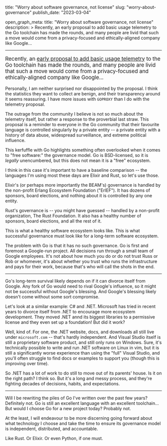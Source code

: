 title: "Worry about software governance, not license"
slug: "worry-about-governance"
publish_date: "2023-03-04"

open_graph_meta:
  title: "Worry about software governance, not license"
  description: >
    Recently, an early proposal to add basic usage telemetry to the Go
    toolchain has made the rounds, and many people are livid that such a move
    would come from a privacy-focused and ethically-aligned company like
    Google...

---

<big>

Recently, an [early proposal to add basic usage telemetry][0] to the Go
toolchain has made the rounds, and many people are livid that such a move would
come from a privacy-focused and ethically-aligned company like&nbsp;Google...

</big>

[0]: https://github.com/golang/go/discussions/58409

Personally, I am neither surprised nor disappointed by the proposal. I think
the statistics they want to collect are benign, and their transparency around
it seems reassuring. I have more issues with `GOPROXY` than I do with the
telemetry proposal.

The outrage from the community I believe is not so much about the telemetry
itself, but rather a response to the proverbial last straw. This proposal
is a reminder to everyone in the Go community that their favourite language is
controlled singularly by a private entity -- a private entity with a history of
data abuse, widespread surveillance, and extreme political influence.

This kerfuffle with Go highlights something often overlooked when it comes to
"free software:" the governance model. Go is BSD-licensed, so it is *legally*
unencumbered, but this does not mean it is a "free" ecosystem.

I think in this case it's important to have a baseline comparison -- the
languages I'm using most these days are Elixir and Rust, so let's use those.

Elixir's (or perhaps more importantly the BEAM's) governance is handled by the
non-profit Erlang Ecosystem Foundation ("ErlEF"). It has dozens of sponsors,
board elections, and nothing about it is controlled by any one entity.

Rust's governance is -- you might have guessed -- handled by a non-profit
organization, The Rust Foundation. It also has a healthy number of sponsors,
board elections, and all the rest of it.

This is what a healthy software ecosystem looks like. This is what successful
governance must look like for a long-term software ecosystem.

The problem with Go is that it has no such governance. Go is first and foremost
a Google-run project. All decisions run through a small team of Google
employees. It's not about how much you do or do not trust Russ or Rob or
whomever, it's about whether you trust who runs the infrastructure and pays for
their work, because that's who will call the shots in the end.

---

Go's long-term survival likely depends on if it can divorce itself from Google.
Any fork of Go would need to rival Google's influence, so it might not be
successful without Google's blessing. And Google's blessing likely doesn't come
without some sort compromise.

Let's look at a similar example: C# and .NET. Microsoft has tried in recent
years to divorce itself from .NET to encourage more ecosystem development. They
moved .NET annd its biggest libraries to a permissive license and they even set
up a foundation! But did it work?

Well, kind of. For one, the .NET website, docs, and downloads all still live
under `microsoft.com` -- that's hardly independent. And Visual Studio itself is
still a proprietary software product, and still only runs on Windows. Sure,
it's technically possible to write and run .NET software on Linux in vim, but
it is still a significantly worse experience than using the "full" Visual
Studio, and you'll often struggle to find docs or examples to support you
(though this is improving over time).

So .NET has a lot of work to do still to move out of its parents' house. Is it
on the right path? I think so. But it's a long and messy process, and they're
fighting decades of decisions, habits, and expectations.

---

Will I be rewriting the piles of Go I've written over the past few years?
Definitely not. Go is still an excellent language with an excellent
toolchain... But would I choose Go for a new project today? Probably not.

At the least, I will endeavour to be more discerning going forward about what
technology I choose and take the time to ensure its governance model is
independent, distributed, and accountable.

Like Rust. Or Elixir. Or even Python, if one must.
